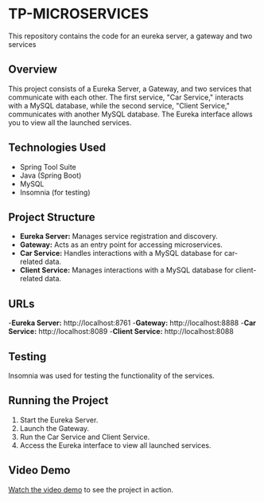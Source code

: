 # TP-MICROSERVICES
This repository contains the code for an eureka server, a gateway and two services


## Overview

This project consists of a Eureka Server, a Gateway, and two services that communicate with each other. The first service, "Car Service," interacts with a MySQL database, while the second service, "Client Service," communicates with another MySQL database. The Eureka interface allows you to view all the launched services.

## Technologies Used

- Spring Tool Suite
- Java (Spring Boot) 
- MySQL
- Insomnia (for testing)

## Project Structure

- **Eureka Server:** Manages service registration and discovery.
- **Gateway:** Acts as an entry point for accessing microservices.
- **Car Service:** Handles interactions with a MySQL database for car-related data.
- **Client Service:** Manages interactions with a MySQL database for client-related data.
  
## URLs

-**Eureka Server:** http://localhost:8761
-**Gateway:** http://localhost:8888
-**Car Service:** http://localhost:8089
-**Client Service:** http://localhost:8088

## Testing

Insomnia was used for testing the functionality of the services.

## Running the Project

1. Start the Eureka Server.
2. Launch the Gateway.
3. Run the Car Service and Client Service.
4. Access the Eureka interface to view all launched services.

## Video Demo

[Watch the video demo](https://mega.nz/file/tw13VKZQ#u70M5coeh6dq1Pnn0MZIvw61-lNZs8_tHtNCN8bv9Uw) to see the project in action.


